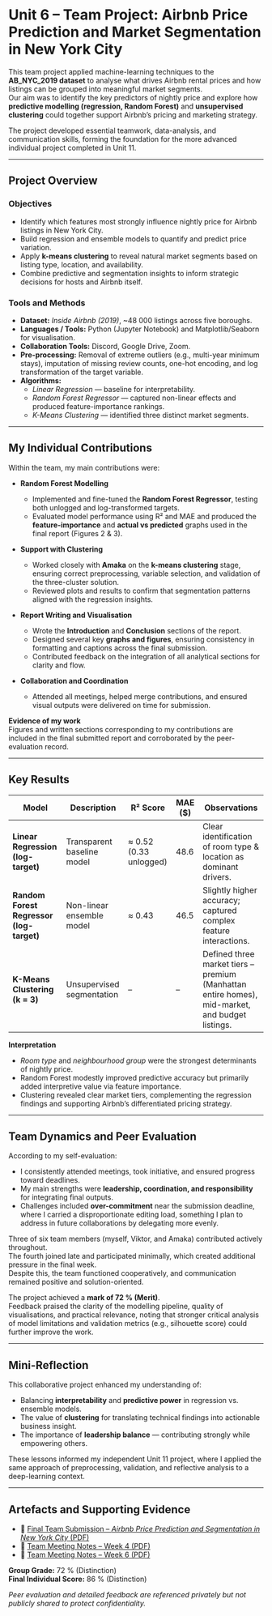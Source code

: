 # Unit 6 – Team Project: Airbnb Price Prediction and Market Segmentation in New York City

This team project applied machine-learning techniques to the **AB_NYC_2019 dataset** to analyse what drives Airbnb rental prices and how listings can be grouped into meaningful market segments.  
Our aim was to identify the key predictors of nightly price and explore how **predictive modelling (regression, Random Forest)** and **unsupervised clustering** could together support Airbnb’s pricing and marketing strategy.

The project developed essential teamwork, data-analysis, and communication skills, forming the foundation for the more advanced individual project completed in Unit 11.

---

## Project Overview

### Objectives
- Identify which features most strongly influence nightly price for Airbnb listings in New York City.
- Build regression and ensemble models to quantify and predict price variation.
- Apply **k-means clustering** to reveal natural market segments based on listing type, location, and availability.
- Combine predictive and segmentation insights to inform strategic decisions for hosts and Airbnb itself.

### Tools and Methods
- **Dataset:** *Inside Airbnb (2019)*, ~48 000 listings across five boroughs.
- **Languages / Tools:** Python (Jupyter Notebook) and Matplotlib/Seaborn for visualisation.
- **Collaboration Tools:** Discord, Google Drive, Zoom.
- **Pre-processing:** Removal of extreme outliers (e.g., multi-year minimum stays), imputation of missing review counts, one-hot encoding, and log transformation of the target variable.
- **Algorithms:**
    - *Linear Regression* — baseline for interpretability.
    - *Random Forest Regressor* — captured non-linear effects and produced feature-importance rankings.
    - *K-Means Clustering* — identified three distinct market segments.

---

## My Individual Contributions

Within the team, my main contributions were:

- **Random Forest Modelling**
    - Implemented and fine-tuned the **Random Forest Regressor**, testing both unlogged and log-transformed targets.
    - Evaluated model performance using R² and MAE and produced the **feature-importance** and **actual vs predicted** graphs used in the final report (Figures 2 & 3).

- **Support with Clustering**
    - Worked closely with **Amaka** on the **k-means clustering** stage, ensuring correct preprocessing, variable selection, and validation of the three-cluster solution.
    - Reviewed plots and results to confirm that segmentation patterns aligned with the regression insights.

- **Report Writing and Visualisation**
    - Wrote the **Introduction** and **Conclusion** sections of the report.
    - Designed several key **graphs and figures**, ensuring consistency in formatting and captions across the final submission.
    - Contributed feedback on the integration of all analytical sections for clarity and flow.

- **Collaboration and Coordination**
    - Attended all meetings, helped merge contributions, and ensured visual outputs were delivered on time for submission.

**Evidence of my work**  
Figures and written sections corresponding to my contributions are included in the final submitted report and corroborated by the peer-evaluation record.

---

## Key Results

| Model | Description | R² Score | MAE ($) | Observations |
|--------|--------------|-----------|-----------|---------------|
| **Linear Regression (log-target)** | Transparent baseline model | ≈ 0.52 (0.33 unlogged) | 48.6 | Clear identification of room type & location as dominant drivers. |
| **Random Forest Regressor (log-target)** | Non-linear ensemble model | ≈ 0.43 | 46.5 | Slightly higher accuracy; captured complex feature interactions. |
| **K-Means Clustering (k = 3)** | Unsupervised segmentation | – | – | Defined three market tiers – premium (Manhattan entire homes), mid-market, and budget listings. |

**Interpretation**
- *Room type* and *neighbourhood group* were the strongest determinants of nightly price.
- Random Forest modestly improved predictive accuracy but primarily added interpretive value via feature importance.
- Clustering revealed clear market tiers, complementing the regression findings and supporting Airbnb’s differentiated pricing strategy.

---

## Team Dynamics and Peer Evaluation

According to my self-evaluation:
- I consistently attended meetings, took initiative, and ensured progress toward deadlines.
- My main strengths were **leadership, coordination, and responsibility** for integrating final outputs.
- Challenges included **over-commitment** near the submission deadline, where I carried a disproportionate editing load, something I plan to address in future collaborations by delegating more evenly.

Three of six team members (myself, Viktor, and Amaka) contributed actively throughout.  
The fourth joined late and participated minimally, which created additional pressure in the final week.  
Despite this, the team functioned cooperatively, and communication remained positive and solution-oriented.

The project achieved a **mark of 72 % (Merit)**.  
Feedback praised the clarity of the modelling pipeline, quality of visualisations, and practical relevance, noting that stronger critical analysis of model limitations and validation metrics (e.g., silhouette score) could further improve the work.

---

## Mini-Reflection

This collaborative project enhanced my understanding of:
- Balancing **interpretability** and **predictive power** in regression vs. ensemble models.
- The value of **clustering** for translating technical findings into actionable business insight.
- The importance of **leadership balance** — contributing strongly while empowering others.

These lessons informed my independent Unit 11 project, where I applied the same approach of preprocessing, validation, and reflective analysis to a deep-learning context.

---

## Artefacts and Supporting Evidence

- 📄 [Final Team Submission – *Airbnb Price Prediction and Segmentation in New York City* (PDF)](project-report.pdf)
- 📝 [Team Meeting Notes – Week 4 (PDF)](../artefacts/module-3/unit-4-meeting-notes.pdf)
- 📝 [Team Meeting Notes – Week 6 (PDF)](../artefacts/module-3/unit-6-meeting-notes.pdf)

**Group Grade:** 72 % (Distinction)  
**Final Individual Score:** 86 % (Distinction)

*Peer evaluation and detailed feedback are referenced privately but not publicly shared to protect confidentiality.*

